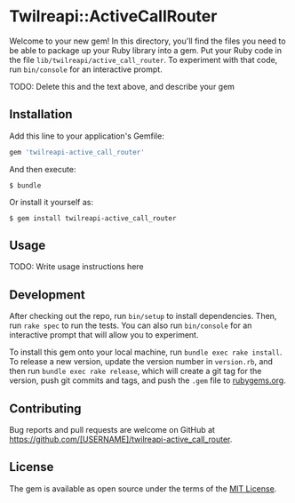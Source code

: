 # Twilreapi::ActiveCallRouter

Welcome to your new gem! In this directory, you'll find the files you need to be able to package up your Ruby library into a gem. Put your Ruby code in the file `lib/twilreapi/active_call_router`. To experiment with that code, run `bin/console` for an interactive prompt.

TODO: Delete this and the text above, and describe your gem

## Installation

Add this line to your application's Gemfile:

```ruby
gem 'twilreapi-active_call_router'
```

And then execute:

    $ bundle

Or install it yourself as:

    $ gem install twilreapi-active_call_router

## Usage

TODO: Write usage instructions here

## Development

After checking out the repo, run `bin/setup` to install dependencies. Then, run `rake spec` to run the tests. You can also run `bin/console` for an interactive prompt that will allow you to experiment.

To install this gem onto your local machine, run `bundle exec rake install`. To release a new version, update the version number in `version.rb`, and then run `bundle exec rake release`, which will create a git tag for the version, push git commits and tags, and push the `.gem` file to [rubygems.org](https://rubygems.org).

## Contributing

Bug reports and pull requests are welcome on GitHub at https://github.com/[USERNAME]/twilreapi-active_call_router.


## License

The gem is available as open source under the terms of the [MIT License](http://opensource.org/licenses/MIT).

